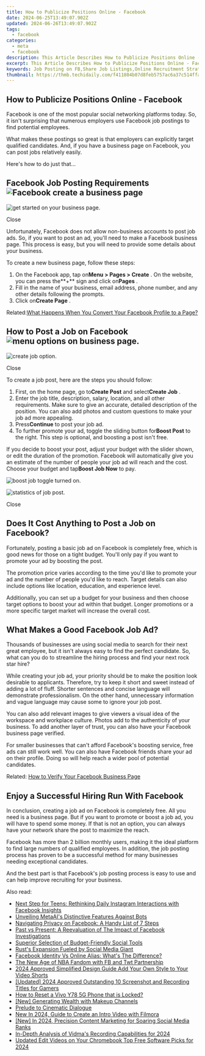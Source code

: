 ```yaml
---
title: How to Publicize Positions Online - Facebook
date: 2024-06-25T13:49:07.902Z
updated: 2024-06-26T13:49:07.902Z
tags:
  - facebook
categories:
  - meta
  - facebook
description: This Article Describes How to Publicize Positions Online - Facebook
excerpt: This Article Describes How to Publicize Positions Online - Facebook
keywords: Job Posting on FB,Share Job Listings,Online Recruitment Strategies,Promote Vacancies via Facebook,Increase Hire Visibility,Publicize Positions Web,Social Media Job Boards
thumbnail: https://thmb.techidaily.com/f411804b07d8feb5757ac6a37c514ffad28202840ac720d56c6054350be2fb61.jpg
---
```


## How to Publicize Positions Online - Facebook

 Facebook is one of the most popular social networking platforms today. So, it isn't surprising that numerous employers use Facebook job postings to find potential employees.

 What makes these postings so great is that employers can explicitly target qualified candidates. And, if you have a business page on Facebook, you can post jobs relatively easily.

Here's how to do just that…

## Facebook Job Posting Requirements ![Facebook create a business page](https://static1.makeuseofimages.com/wordpress/wp-content/uploads/2021/07/create-a-business-page.png)

![get started on your business page.](https://static1.makeuseofimages.com/wordpress/wp-content/uploads/2021/07/get-page-started.png)

Close

 Unfortunately, Facebook does not allow non-business accounts to post job ads. So, if you want to post an ad, you'll need to make a Facebook business page. This process is easy, but you will need to provide some details about your business.

To create a new business page, follow these steps:

1. On the Facebook app, tap on**Menu > Pages > Create** . On the website, you can press the**+** sign and click on**Pages** .
2. Fill in the name of your business, email address, phone number, and any other details following the prompts.
3. Click on**Create Page** .

 Related:[What Happens When You Convert Your Facebook Profile to a Page?](https://www.makeuseof.com/tag/converting-facebook-profile-page-happens/)

## How to Post a Job on Facebook ![menu options on business page.](https://static1.makeuseofimages.com/wordpress/wp-content/uploads/2021/07/create-post.png)

![create job option.](https://static1.makeuseofimages.com/wordpress/wp-content/uploads/2021/07/create-job.png)

Close

To create a job post, here are the steps you should follow:

1. First, on the home page, go to**Create Post** and select**Create Job** .
2. Enter the job title, description, salary, location, and all other requirements. Make sure to give an accurate, detailed description of the position. You can also add photos and custom questions to make your job ad more appealing.
3. Press**Continue** to post your job ad.
4. To further promote your ad, toggle the sliding button for**Boost Post** to the right. This step is optional, and boosting a post isn't free.

 If you decide to boost your post, adjust your budget with the slider shown, or edit the duration of the promotion. Facebook will automatically give you an estimate of the number of people your job ad will reach and the cost. Choose your budget and tap**Boost Job Now** to pay.

![boost job toggle turned on.](https://static1.makeuseofimages.com/wordpress/wp-content/uploads/2021/07/boost-job-toggle-on.png)

![statistics of job post.](https://static1.makeuseofimages.com/wordpress/wp-content/uploads/2021/07/boost-job-statistics.png)

Close

## Does It Cost Anything to Post a Job on Facebook?

 Fortunately, posting a basic job ad on Facebook is completely free, which is good news for those on a tight budget. You'll only pay if you want to promote your ad by boosting the post.

 The promotion price varies according to the time you'd like to promote your ad and the number of people you'd like to reach. Target details can also include options like location, education, and experience level.

 Additionally, you can set up a budget for your business and then choose target options to boost your ad within that budget. Longer promotions or a more specific target market will increase the overall cost.

## What Makes a Good Facebook Job Ad?

 Thousands of businesses are using social media to search for their next great employee, but it isn't always easy to find the perfect candidate. So, what can you do to streamline the hiring process and find your next rock star hire?

 While creating your job ad, your priority should be to make the position look desirable to applicants. Therefore, try to keep it short and sweet instead of adding a lot of fluff. Shorter sentences and concise language will demonstrate professionalism. On the other hand, unnecessary information and vague language may cause some to ignore your job post.

 You can also add relevant images to give viewers a visual idea of the workspace and workplace culture. Photos add to the authenticity of your business. To add another layer of trust, you can also have your Facebook business page verified.

 For smaller businesses that can't afford Facebook's boosting service, free ads can still work well. You can also have Facebook friends share your ad on their profile. Doing so will help reach a wider pool of potential candidates.

 Related: [How to Verify Your Facebook Business Page](https://www.makeuseof.com/verify-facebook-business-page/)

## Enjoy a Successful Hiring Run With Facebook

 In conclusion, creating a job ad on Facebook is completely free. All you need is a business page. But if you want to promote or boost a job ad, you will have to spend some money. If that is not an option, you can always have your network share the post to maximize the reach.

 Facebook has more than 2 billion monthly users, making it the ideal platform to find large numbers of qualified employees. In addition, the job posting process has proven to be a successful method for many businesses needing exceptional candidates.

 And the best part is that Facebook's job posting process is easy to use and can help improve recruiting for your business.


<ins class="adsbygoogle"
     style="display:block"
     data-ad-format="autorelaxed"
     data-ad-client="ca-pub-7571918770474297"
     data-ad-slot="1223367746"></ins>



<ins class="adsbygoogle"
     style="display:block"
     data-ad-client="ca-pub-7571918770474297"
     data-ad-slot="8358498916"
     data-ad-format="auto"
     data-full-width-responsive="true"></ins>

<span class="atpl-alsoreadstyle">Also read:</span>
<div><ul>
<li><a href="https://facebook.techidaily.com/next-step-for-teens-rethinking-daily-instagram-interactions-with-facebook-insights/"><u>Next Step for Teens: Rethinking Daily Instagram Interactions with Facebook Insights</u></a></li>
<li><a href="https://facebook.techidaily.com/unveiling-metaais-distinctive-features-against-bots/"><u>Unveiling MetaAI's Distinctive Features Against Bots</u></a></li>
<li><a href="https://facebook.techidaily.com/navigating-privacy-on-facebook-a-handy-list-of-7-steps/"><u>Navigating Privacy on Facebook: A Handy List of 7 Steps</u></a></li>
<li><a href="https://facebook.techidaily.com/past-vs-present-a-reevaluation-of-the-impact-of-facebook-investigations/"><u>Past vs Present: A Reevaluation of The Impact of Facebook Investigations</u></a></li>
<li><a href="https://facebook.techidaily.com/superior-selection-of-budget-friendly-social-tools/"><u>Superior Selection of Budget-Friendly Social Tools</u></a></li>
<li><a href="https://facebook.techidaily.com/rusts-expansion-fueled-by-social-media-giant/"><u>Rust's Expansion Fueled by Social Media Giant</u></a></li>
<li><a href="https://facebook.techidaily.com/facebook-identity-vs-online-alias-whats-the-difference/"><u>Facebook Identity Vs Online Alias: What's The Difference?</u></a></li>
<li><a href="https://facebook.techidaily.com/the-new-age-of-nba-fandom-with-fb-and-twt-partnership/"><u>The New Age of NBA Fandom with FB and Twt Partnership</u></a></li>
<li><a href="https://youtube-help.techidaily.com/2024-approved-simplified-design-guide-add-your-own-style-to-your-video-shorts/"><u>2024 Approved  Simplified Design Guide  Add Your Own Style to Your Video Shorts</u></a></li>
<li><a href="https://screen-recording.techidaily.com/updated-2024-approved-outstanding-10-screenshot-and-recording-titles-for-gamers/"><u>[Updated] 2024 Approved  Outstanding 10 Screenshot and Recording Titles for Gamers</u></a></li>
<li><a href="https://android-unlock.techidaily.com/how-to-reset-a-vivo-y78-5g-phone-that-is-locked-by-drfone-android/"><u>How to Reset a Vivo Y78 5G Phone that is Locked?</u></a></li>
<li><a href="https://youtube-docs.techidaily.com/enerating-wealth-with-makeup-channels/"><u>[New] Generating Wealth with Makeup Channels</u></a></li>
<li><a href="https://extra-lessons.techidaily.com/prelude-to-cinematic-dialogue/"><u>Prelude to Cinematic Dialogue</u></a></li>
<li><a href="https://ai-editing-video.techidaily.com/new-in-2024-guide-to-create-an-intro-video-with-filmora/"><u>New In 2024, Guide to Create an Intro Video with Filmora</u></a></li>
<li><a href="https://facebook-video-content.techidaily.com/new-in-2024-precision-content-marketing-for-soaring-social-media-ranks/"><u>[New] In 2024, Precision Content Marketing for Soaring Social Media Ranks</u></a></li>
<li><a href="https://screen-capture.techidaily.com/in-depth-analysis-of-vidmas-recording-capabilities-for-2024/"><u>In-Depth Analysis of Vidma's Recording Capabilities for 2024</u></a></li>
<li><a href="https://ai-video-apps.techidaily.com/updated-edit-videos-on-your-chromebook-top-free-software-picks-for-2024/"><u>Updated Edit Videos on Your Chromebook Top Free Software Picks for 2024</u></a></li>
</ul></div>
